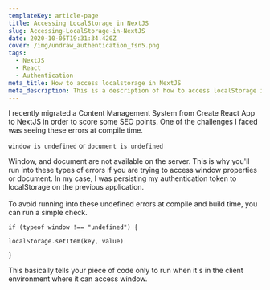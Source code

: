 ```yaml
---
templateKey: article-page
title: Accessing LocalStorage in NextJS
slug: Accessing-LocalStorage-in-NextJS
date: 2020-10-05T19:31:34.420Z
cover: /img/undraw_authentication_fsn5.png
tags:
  - NextJS
  - React
  - Authentication
meta_title: How to access localstorage in NextJS
meta_description: This is a description of how to access localStorage in NextJS
---
```

I recently migrated a Content Management System from Create React App to NextJS in order to score some SEO points. 
One of the challenges I faced was seeing these errors at compile time. 

`window is undefined` or `document is undefined`

Window, and document are not available on the server. This is why you'll run into these types of errors if you are trying to access window properties or document. 
In my case, I was persisting my authentication token to localStorage on the previous application. \
\
To avoid running into these undefined errors at compile and build time, you can run a simple check.

`if (typeof window !== "undefined") {`

`localStorage.setItem(key, value)`

`}`

This basically tells your piece of code only to run when it's in the client environment where it can access window.
